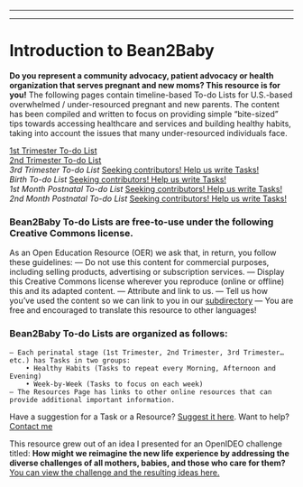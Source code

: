 
---
---
# Introduction to Bean2Baby

**Do you represent a community advocacy, patient advocacy or health organization that serves pregnant and new moms? This resource is for you!**
The following pages contain timeline-based To-do Lists for U.S.-based overwhelmed / under-resourced pregnant and new parents. The content has been compiled and written to focus on providing simple “bite-sized” tips towards accessing healthcare and services and building  healthy habits, taking into account the issues that many under-resourced individuals face.

[1st Trimester To-do List](#)  
[2nd Trimester To-do List](#)  
*3rd Trimester To-do List* [Seeking contributors! Help us write Tasks!](#)  
*Birth To-do List* [Seeking contributors! Help us write Tasks!](#)  
*1st Month Postnatal To-do List* [Seeking contributors! Help us write Tasks!](#)  
*2nd Month Postnatal To-do List* [Seeking contributors! Help us write Tasks!](#)  

### Bean2Baby To-do Lists are free-to-use under the following Creative Commons license. 
As an Open Education Resource (OER) we ask that, in return, you follow these guidelines:
  — Do not use this content for commercial purposes, including selling products, advertising or subscription services.
  — Display this Creative Commons license wherever you reproduce (online or offline) this and its adapted content.
  — Attribute and link to us.
  — Tell us how you’ve used the content so we can link to you in our [subdirectory](#)
  — You are free and encouraged to translate this resource to other languages! 

### Bean2Baby To-do Lists are organized as follows:
	— Each perinatal stage (1st Trimester, 2nd Trimester, 3rd Trimester… etc.) has Tasks in two groups:
		• Healthy Habits (Tasks to repeat every Morning, Afternoon and Evening)
		• Week-by-Week (Tasks to focus on each week)
	— The Resources Page has links to other online resources that can provide additional important information.

Have a suggestion for a Task or a Resource? [Suggest it here](#).
Want to help? [Contact me](#)

This resource grew out of an idea I presented for an OpenIDEO challenge titled:
**How might we reimagine the new life experience by addressing the diverse challenges of all mothers, babies, and those who care for them?** [You can view the challenge and the resulting ideas here.](#)

